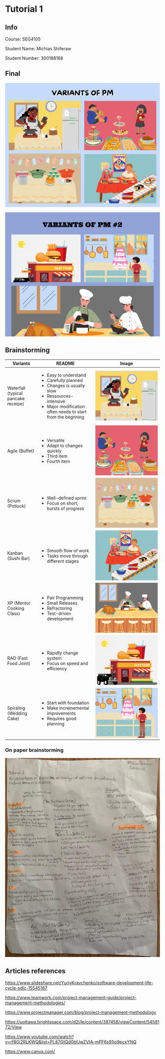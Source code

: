# Tutorial 1

## Info
Course: SEG4105

Student Name: Michias Shiferaw

Student Number: 300188168


## Final

![Comic 1](https://github.com/MichiasShiferaw/seg4105_playground/blob/main/tut01/Comics/Comic1.png)

![Comic 2](https://github.com/MichiasShiferaw/seg4105_playground/blob/main/tut01/Comics/Comic2.png)

## Brainstorming



| Variants | README | Image |
| ------ | ------ | ------ |
| Waterfall (typical pancake receipe) | <ul> <li>Easy to understand</li>  <li>Carefully planned</li>   <li>Changes is usually slow</li>  <li>Ressources-intensive</li> <li>Major modification often needs to start from the begnning</li></ul> | ![Waterfall](https://github.com/MichiasShiferaw/seg4105_playground/blob/main/tut01/Drafts/Waterfall.png) |
| Agile (Buffet) | <ul> <li>Versatile</li>  <li>Adapt to changes quickly</li>   <li>Third item</li>  <li>Fourth item</li></ul> | ![Agile](https://github.com/MichiasShiferaw/seg4105_playground/blob/main/tut01/Drafts/Agile.png) |
| Scrum (Potluck) | <ul> <li>Well-defined sprint</li>  <li>Focus on short, bursts of progress</li>   </ul> | ![Scrum](https://github.com/MichiasShiferaw/seg4105_playground/blob/main/tut01/Drafts/Scrum.png) |
| Kanban (Sushi Bar) | <ul> <li>Smooth flow of work</li>  <li>Tasks move through different stages</li>   </ul> | ![Kanban](https://github.com/MichiasShiferaw/seg4105_playground/blob/main/tut01/Drafts/Kanban.png) |
| XP (Mentor Cooking Class) | <ul> <li>Pair Programming</li>  <li>Small Releases</li>   <li>Refractoring</li>  <li>Test-driven development</li></ul> | ![XP](https://github.com/MichiasShiferaw/seg4105_playground/blob/main/tut01/Drafts/XP.png) |
| RAD (Fast Food Joint) | <ul> <li>Rapidly change system</li>  <li>Focus on speed and efficiency</li> </ul> | ![RAD](https://github.com/MichiasShiferaw/seg4105_playground/blob/main/tut01/Drafts/RAD.png) |
| Spiraling (Wedding Cake) | <ul> <li>Start with foundation</li>  <li>Make incrememental improvements</li>   <li>Requires good planning</li> </ul> | ![Spiraling](https://github.com/MichiasShiferaw/seg4105_playground/blob/main/tut01/Drafts/Spiraling.png) |



### On paper brainstorming

![Brainstorm](https://github.com/MichiasShiferaw/seg4105_playground/blob/main/tut01/Brainstorm/Brainstorm_Lab1.jpg)


## Articles references

https://www.slideshare.net/YuriyKravchenko/software-development-life-cycle-sdlc-15545167

https://www.teamwork.com/project-management-guide/project-management-methodologies/

https://www.projectmanager.com/blog/project-management-methodology

https://uottawa.brightspace.com/d2l/le/content/387458/viewContent/5458172/View


https://www.youtube.com/watch?v=rf8Gi2RLKWQ&list=PL87GtQd0bfJwZVIA-mPF6s91io9pcxYNQ


https://www.canva.com/